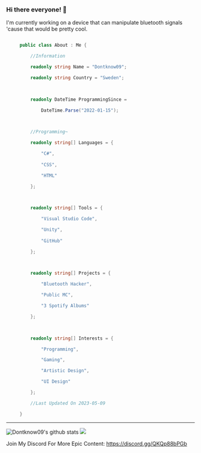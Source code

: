 ### **Hi there everyone!** 👋
I'm currently working on a device that can manipulate bluetooth signals 'cause that would be pretty cool.
```c# 

     public class About : Me { 

         //Information 

         readonly string Name = "Dontknow09"; 

         readonly string Country = "Sweden"; 

          

         readonly DateTime ProgrammingSince =  

             DateTime.Parse("2022-01-15"); 

          

         //Programming~ 

         readonly string[] Languages = { 

             "C#",
             
             "CSS", 

             "HTML"

         }; 

          

         readonly string[] Tools = { 

             "Visual Studio Code", 

             "Unity",
             
             "GitHub"

         }; 

  

         readonly string[] Projects = { 

             "Bluetooth Hacker", 

             "Public MC", 

             "3 Spotify Albums"

         }; 

  

         readonly string[] Interests = { 

             "Programming", 

             "Gaming", 

             "Artistic Design", 

             "UI Design" 

         }; 

         //Last Updated On 2023-05-09 

     } 

 ``` 

  

 ---
![Dontknow09's github stats](https://github-readme-stats.vercel.app/api?username=Dontknow09&count_private=true&show_icons=true&include_all_commits=true&theme=radical)
![](https://github-readme-stats.vercel.app/api/top-langs/?username=Dontknow09&theme=radical&hide_border=false&include_all_commits=true&count_private=true&layout=compact)

Join My Discord For More Epic Content: https://discord.gg/QKQp88bPGb

<!--
**Dontknow09/Dontknow09** is a ✨ _special_ ✨ repository because its `README.md` (this file) appears on your GitHub profile.

Here are some ideas to get you started:

- 🔭 I’m currently working on ...
- 🌱 I’m currently learning ...
- 👯 I’m looking to collaborate on ...
- 🤔 I’m looking for help with ...
- 💬 Ask me about ...
- 📫 How to reach me: ...
- 😄 Pronouns: ...
- ⚡ Fun fact: ...
-->
